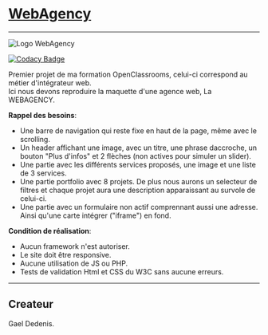 # [WebAgency](https://webagency.gael-dedenis.fr)
__________________________________________________________________________________________________________________________________________

![Logo WebAgency](https://webagency.gael-dedenis.fr/images/logo.png)

[![Codacy Badge](https://api.codacy.com/project/badge/Grade/16f30834b048468b86299dd252774cdc)](https://www.codacy.com/manual/Gael-Dedenis/webagency?utm_source=github.com&amp;utm_medium=referral&amp;utm_content=Gael-Dedenis/webagency&amp;utm_campaign=Badge_Grade)

Premier projet de ma formation OpenClassrooms, celui-ci correspond au métier d'intégrateur web.  
Ici nous devons reproduire la maquette d'une agence web, La WEBAGENCY.  

**Rappel des besoins**:  
- Une barre de navigation qui reste fixe en haut de la page, même avec le scrolling.  
- Un header affichant une image, avec un titre, une phrase daccroche, un bouton "Plus d'infos" et 2 flèches (non actives pour simuler un slider).  
- Une partie avec les différents services proposés, une image et une liste de 3 services.  
- Une partie portfolio avec 8 projets. De plus nous aurons un selecteur de filtres et chaque projet aura une description apparaissant au survole de celui-ci.  
- Une partie avec un formulaire non actif comprennant aussi une adresse. Ainsi qu'une carte intégrer ("iframe") en fond.  

**Condition de réalisation**:
- Aucun framework n'est autoriser.  
- Le site doit être responsive.  
- Aucune utilisation de JS ou PHP.  
- Tests de validation Html et CSS du W3C sans aucune erreurs.  

__________________________________________________________________________________________________________________________________________

## Createur
Gael Dedenis.  
